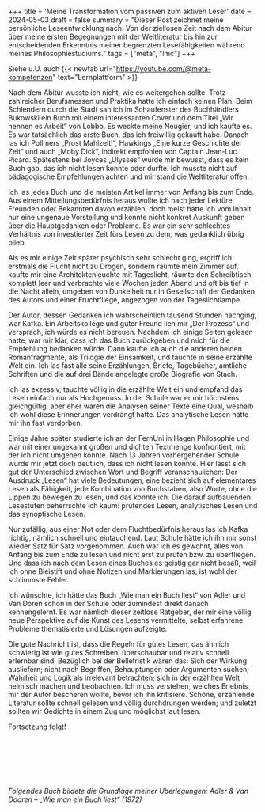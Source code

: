 +++
title = 'Meine Transformation vom passiven zum aktiven Leser'
date = 2024-05-03
draft = false
summary = "Dieser Post zeichnet meine persönliche Leseentwicklung nach: Von der ziellosen Zeit nach dem Abitur über meine ersten Begegnungen mit der Weltliteratur bis hin zur entscheidenden Erkenntnis meiner begrenzten Lesefähigkeiten während meines Philosophiestudiums."
tags = ["meta", "lmc"]
+++  

Siehe u.U. auch {{< newtab url="https://youtube.com/@meta-kompetenzen" text="Lernplattform" >}}  

Nach dem Abitur wusste ich nicht, wie es weitergehen sollte. Trotz zahlreicher Berufsmessen und Praktika hatte ich einfach keinen Plan. Beim Schlendern durch die Stadt sah ich im Schaufenster des Buchhändlers Bukowski ein Buch mit einem interessanten Cover und dem Titel „Wir nennen es Arbeit“ von Lobbo. Es weckte meine Neugier, und ich kaufte es. Es war tatsächlich das erste Buch, das ich freiwillig gekauft habe. Danach las ich Pollmers „Prost Mahlzeit!“, Hawkings „Eine kurze Geschichte der Zeit“ und auch „Moby Dick“, indirekt empfohlen von Captain Jean-Luc Picard. Spätestens bei Joyces „Ulysses“ wurde mir bewusst, dass es kein Buch gab, das ich nicht lesen konnte oder durfte. Ich musste nicht auf pädagogische Empfehlungen achten und mir stand die Weltliteratur offen.

Ich las jedes Buch und die meisten Artikel immer von Anfang bis zum Ende. Aus einem Mitteilungsbedürfnis heraus wollte ich nach jeder Lektüre Freunden oder Bekannten davon erzählen, doch meist hatte ich vom Inhalt nur eine ungenaue Vorstellung und konnte nicht konkret Auskunft geben über die Hauptgedanken oder Probleme. Es war ein sehr schlechtes Verhältnis von investierter Zeit fürs Lesen zu dem, was gedanklich übrig blieb.

Als es mir einige Zeit später psychisch sehr schlecht ging, ergriff ich erstmals die Flucht nicht zu Drogen, sondern räumte mein Zimmer auf, kaufte mir eine Architektenleuchte mit Tageslicht, räumte den Schreibtisch komplett leer und verbrachte viele Wochen jeden Abend und oft bis tief in die Nacht allein, umgeben von Dunkelheit nur in Gesellschaft der Gedanken des Autors und einer Fruchtfliege, angezogen von der Tageslichtlampe.

Der Autor, dessen Gedanken ich wahrscheinlich tausend Stunden nachging, war Kafka. Ein Arbeitskollege und guter Freund lieh mir „Der Prozess“ und versprach, ich würde es nicht bereuen. Nachdem ich einige Seiten gelesen hatte, war mir klar, dass ich das Buch zurückgeben und mich für die Empfehlung bedanken würde. Dann kaufte ich auch die anderen beiden Romanfragmente, als Trilogie der Einsamkeit, und tauchte in seine erzählte Welt ein. Ich las fast alle seine Erzählungen, Briefe, Tagebücher, amtliche Schriften und die auf drei Bände angelegte große Biografie von Stach.

Ich las exzessiv, tauchte völlig in die erzählte Welt ein und empfand das Lesen einfach nur als Hochgenuss. In der Schule war er mir höchstens gleichgültig, aber eher waren die Analysen seiner Texte eine Qual, weshalb ich wohl diese Erinnerungen verdrängt hatte. Das analytische Lesen hätte mir ihn fast verdorben.

Einige Jahre später studierte ich an der FernUni in Hagen Philosophie und war mit einer ungekannt großen und dichten Textmenge konfrontiert, mit der ich nicht umgehen konnte. Nach 13 Jahren vorhergehender Schule wurde mir jetzt doch deutlich, dass ich nicht lesen konnte. Hier lässt sich gut der Unterschied zwischen Wort und Begriff veranschaulichen: Der Ausdruck „Lesen“ hat viele Bedeutungen, eine bezieht sich auf elementares Lesen als Fähigkeit, jede Kombination von Buchstaben, also Worte, ohne die Lippen zu bewegen zu lesen, und das konnte ich. Die darauf aufbauenden Lesestufen beherrschte ich kaum: prüfendes Lesen, analytisches Lesen und das synoptische Lesen.

Nur zufällig, aus einer Not oder dem Fluchtbedürfnis heraus las ich Kafka richtig, nämlich schnell und eintauchend. Laut Schule hätte ich ihn mir sonst wieder Satz für Satz vorgenommen. Auch war ich es gewohnt, alles von Anfang bis zum Ende zu lesen und nicht erst zu prüfen bzw. zu überfliegen. Und dass ich nach dem Lesen eines Buches es geistig gar nicht besaß, weil ich ohne Bleistift und ohne Notizen und Markierungen las, ist wohl der schlimmste Fehler.

Ich wünschte, ich hätte das Buch „Wie man ein Buch liest“ von Adler und Van Doren schon in der Schule oder zumindest direkt danach kennengelernt. Es war nämlich dieser zeitlose Ratgeber, der mir eine völlig neue Perspektive auf die Kunst des Lesens vermittelte, selbst erfahrene Probleme thematisierte und Lösungen aufzeigte.

Die gute Nachricht ist, dass die Regeln für gutes Lesen, das ähnlich schwierig ist wie gutes Schreiben, überschaubar und relativ schnell erlernbar sind. Bezüglich bei der Belletristik wären das: Sich der Wirkung ausliefern; nicht nach Begriffen, Behauptungen oder Argumenten suchen; Wahrheit und Logik als irrelevant betrachten; sich in der erzählten Welt heimisch machen und beobachten. Ich muss verstehen, welches Erlebnis mir der Autor bescheren wollte, bevor ich ihn kritisiere. Schöne, erzählende Literatur sollte schnell gelesen und völlig durchdrungen werden; und zuletzt sollten wir Gedichte in einem Zug und möglichst laut lesen.

Fortsetzung folgt!

</br></br>  
</br></br>  

*Folgendes Buch bildete die Grundlage meiner Überlegungen: Adler & Van Dooren – „Wie man ein Buch liest“ (1972)*
